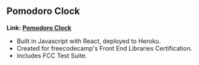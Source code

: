 ## Pomodoro Clock

**Link: [Pomodoro Clock](https://shrouded-mesa-16381.herokuapp.com/)**

* Built in Javascript with React, deployed to Heroku.
* Created for freecodecamp's Front End Libraries Certification.
* Includes FCC Test Suite.
